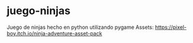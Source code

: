 # juego-ninjas

Juego de ninjas hecho en python utilizando pygame
Assets: <https://pixel-boy.itch.io/ninja-adventure-asset-pack>
